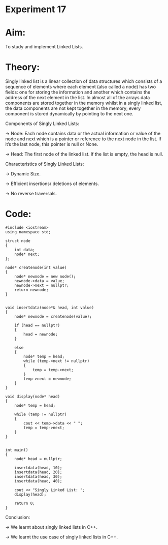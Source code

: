 # Experiment 17
# Aim:
To study and implement Linked Lists.

# Theory:
Singly linked list is a linear collection of data structures which consists of a sequence of elements where each element (also called a node) has two fields: one for storing the information and another which contains the address of the next element in the list. In almost all of the arrays data components are stored together in the memory whilst in a singly linked list, the data components are not kept together in the memory; every component is stored dynamically by pointing to the next one.

Components of Singly Linked Lists:

→ Node:
Each node contains data or the actual information or value of the node and next which is a pointer or reference to the next node in the list. If it’s the last node, this pointer is null or None.

→ Head:
The first node of the linked list. If the list is empty, the head is null.


Characteristics of Singly Linked Lists:

→ Dynamic Size.

→ Efficient insertions/ deletions of elements.

→ No reverse traversals.


# Code:

```
#include <iostream>
using namespace std;

struct node 
{
    int data;     
    node* next;
};

node* createnode(int value) 
{
    node* newnode = new node();  
    newnode->data = value;       
    newnode->next = nullptr; 
    return newnode;
}


void insertdata(node*& head, int value) 
{
    node* newnode = createnode(value);

    if (head == nullptr) 
    {
        head = newnode;
    } 
    
    else 
    {
        node* temp = head;
        while (temp->next != nullptr) 
        {
            temp = temp->next;
        }
        temp->next = newnode;
    }
}

void display(node* head) 
{
    node* temp = head;

    while (temp != nullptr) 
    {
        cout << temp->data << " ";
        temp = temp->next;
    }
}


int main() 
{
    node* head = nullptr;

    insertdata(head, 10);
    insertdata(head, 20);
    insertdata(head, 30);
    insertdata(head, 40);

    cout << "Singly Linked List: ";
    display(head);

    return 0;
}
```

Conclusion:

→ We learnt about singly linked lists in C++.

→ We learnt the use case of singly linked lists in C++.

